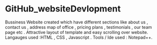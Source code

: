 # GitHub_websiteDevlopment
Bussiness Website created which have different sections like about us , contact us , address map of office , pricing plans , testimonials , our team page etc . Attractive layout of template and easy scrolling over website.
Langauges used :HTML , CSS , Javascript .
Tools / Ide used : Notepad++.
